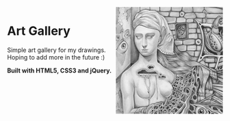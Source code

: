 <img src="images/thumbs/pencil/wallflower.jpg" align="right" />

# Art Gallery

Simple art gallery for my drawings. Hoping to add more in the future :)

**Built with HTML5, CSS3 and jQuery.**
